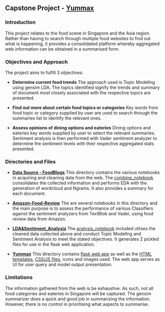 ## Capstone Project - [Yummax][yummax]

### Introduction
This project relates to the food scene in Singapore and the Asia region. Rather than having to search through multiple food websites to find out what is happening, it provides a consolidated platform whereby aggregated web information can be obtained in a summarised form.

### Objectives and Approach
The project aims to fulfill 3 objectives:

* **Determine current food trends**
The approach used is Topic Modellng using gensim LDA. The topics identified signify the trends and summary of document most closely associated with the respective topics are presented.

* **Find out more about certain food topics or categories**
Key words from food topic or category supplied by user are used to search through the summaries list to identify the relevant ones.

* **Assess opinions of dining options and eateries**
Dining options and eateries key words supplied by user to select the relevant summaries. Sentiment analysis is then performed with Vader sentiment analyzer to determine the sentiment levels with their respective aggregated stats presented.

### Directories and Files
* [**Data Source - FoodBlogs**][data_source]
This directory contains the various notebooks in acquiring and cleaning data from the web. The [combine_notebook][combine_data] consolidates the collected information and performs EDA with the generation of wordcloud and Ngrams. It also provides a summary for each document.

* [**Amazon-Food-Review**][amazon]
The are several notebooks in this directory and the main purpose is to assess the performance of various Classifiers against the sentiment analyzers from TextBlob and Vader, using food review data from Amazon. 

* [**LDA&Sentiment_Analysis**][ldasa]
The [analysis_notebook][analysis] included utlises the cleaned data collected above and conduct Topic Modellng and Sentiment Analysis to meet the stated objectives. It generates 2 pickled files for use in the flask web application.

* [**Yummax**][yummax]
This directory contains [flask web app][flask] as well as the [HTML templates][html], [CSS/JS files][cssjs], icons and images used. The web app serves as UI for user query and model output presentation.

### Limitations 
The information gathered from the web is be exhaustive. As such, not all food categories and eateries in Singapore will be captured. The gensim summarizer does a quick and good job in summarizing the information. However, there is no control in prioritising what aspects to summarise. 

[data_source]: ../../../tree/master/Capstone-Project/Data-Source-FoodBlogs
[combine_data]: ../../../tree/master/Capstone-Project/Data-Source-FoodBlogs/FoodBlogs/Combine_allblogs-provide_summary-generate_wordcloud-ngrams.ipynb
[ldasa]: ../../../tree/master/Capstone-Project/LDA&Sentiment_Analysis
[analysis]: ../../../tree/master/Capstone-Project/LDA&Sentiment_Analysis/LDA-Sentiment_Analysis-Foodblogs.ipynb
[yummax]: ../../../tree/master/Capstone-Project/Yummax
[flask]: ../../../tree/master/Capstone-Project/Yummax/Scripts/Yummax.py
[html]: ../../../tree/master/Capstone-Project/Yummax/Scripts/templates
[cssjs]: ../../../tree/master/Capstone-Project/Yummax/Scripts/static
[amazon]: ../../../tree/master/Capstone-Project/Amazon-Food-Review
[yummax]: http://54.251.140.14
